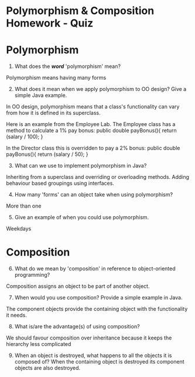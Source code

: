 # Polymorphism & Composition Homework - Quiz

# Polymorphism

1. What does the ___word___ 'polymorphism' mean?

Polymorphism means having many forms

2. What does it mean when we apply polymorphism to OO design? Give a simple Java example.

In OO design, polymorphism means that a class's functionality can vary from how it is defined in its superclass.

Here is an example from the Employee Lab. The Employee class has a method to calculate a 1% pay bonus:
public double payBonus(){
return (salary / 100);
}

In the Director class this is overridden to pay a 2% bonus:
public double payBonus(){
return (salary / 50);
}

3. What can we use to implement polymorphism in Java?

Inheriting from a superclass and overriding or overloading methods.
Adding behaviour based groupings using interfaces.


4. How many 'forms' can an object take when using polymorphism?

More than one

5. Give an example of when you could use polymorphism.

Weekdays



# Composition

6. What do we mean by 'composition' in reference to object-oriented programming?

Composition assigns an object to be part of another object. 

7. When would you use composition? Provide a simple example in Java.

The component objects provide the containing object with the functionality it needs.

8. What is/are the advantage(s) of using composition?

We should favour composition over inheritance because it keeps the hierarchy less complicated

9. When an object is destroyed, what happens to all the objects it is composed of?
When the containing object is destroyed its component objects are also destroyed.
